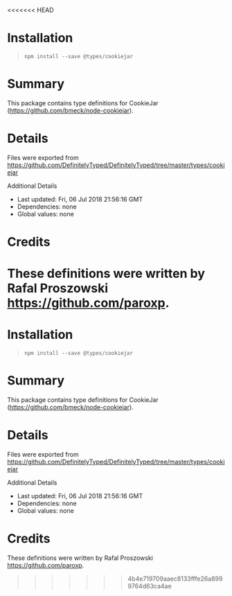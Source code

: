 <<<<<<< HEAD
# Installation
> `npm install --save @types/cookiejar`

# Summary
This package contains type definitions for CookieJar (https://github.com/bmeck/node-cookiejar).

# Details
Files were exported from https://github.com/DefinitelyTyped/DefinitelyTyped/tree/master/types/cookiejar

Additional Details
 * Last updated: Fri, 06 Jul 2018 21:56:16 GMT
 * Dependencies: none
 * Global values: none

# Credits
These definitions were written by Rafal Proszowski <https://github.com/paroxp>.
=======
# Installation
> `npm install --save @types/cookiejar`

# Summary
This package contains type definitions for CookieJar (https://github.com/bmeck/node-cookiejar).

# Details
Files were exported from https://github.com/DefinitelyTyped/DefinitelyTyped/tree/master/types/cookiejar

Additional Details
 * Last updated: Fri, 06 Jul 2018 21:56:16 GMT
 * Dependencies: none
 * Global values: none

# Credits
These definitions were written by Rafal Proszowski <https://github.com/paroxp>.
>>>>>>> 4b4e719709aaec8133fffe26a8999764d63ca4ae
